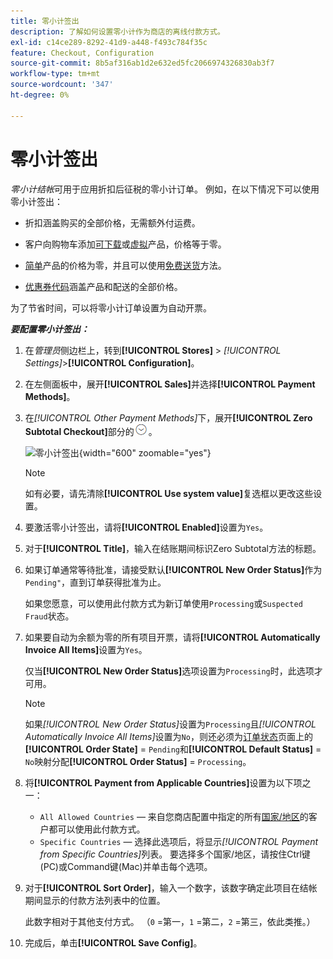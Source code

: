 ```yaml
---
title: 零小计签出
description: 了解如何设置零小计作为商店的离线付款方式。
exl-id: c14ce289-8292-41d9-a448-f493c784f35c
feature: Checkout, Configuration
source-git-commit: 8b5af316ab1d2e632ed5fc2066974326830ab3f7
workflow-type: tm+mt
source-wordcount: '347'
ht-degree: 0%

---
```


# 零小计签出

_零小计结帐_&#x200B;可用于应用折扣后征税的零小计订单。 例如，在以下情况下可以使用零小计签出：

- 折扣涵盖购买的全部价格，无需额外付运费。

- 客户向购物车添加[可下载](../catalog/product-create-downloadable.md)或[虚拟](../catalog/product-create-virtual.md)产品，价格等于零。

- [简单](../catalog/product-create-simple.md)产品的价格为零，并且可以使用[免费送货](shipping-free.md)方法。

- [优惠券代码](../merchandising-promotions/price-rules-cart-coupon.md)涵盖产品和配送的全部价格。

为了节省时间，可以将零小计订单设置为自动开票。

**_要配置零小计签出：_**

1. 在&#x200B;_管理员_&#x200B;侧边栏上，转到&#x200B;**[!UICONTROL Stores]** > _[!UICONTROL Settings]_>**[!UICONTROL Configuration]**。

1. 在左侧面板中，展开&#x200B;**[!UICONTROL Sales]**&#x200B;并选择&#x200B;**[!UICONTROL Payment Methods]**。

1. 在&#x200B;_[!UICONTROL Other Payment Methods]_&#x200B;下，展开&#x200B;**[!UICONTROL Zero Subtotal Checkout]**&#x200B;部分的![扩展选择器](../assets/icon-display-expand.png)。

   ![零小计签出](../configuration-reference/sales/assets/payment-methods-zero-subtotal-checkout.png){width="600" zoomable="yes"}

   >[!NOTE]
   >
   >如有必要，请先清除&#x200B;**[!UICONTROL Use system value]**&#x200B;复选框以更改这些设置。

1. 要激活零小计签出，请将&#x200B;**[!UICONTROL Enabled]**&#x200B;设置为`Yes`。

1. 对于&#x200B;**[!UICONTROL Title]**，输入在结账期间标识Zero Subtotal方法的标题。

1. 如果订单通常等待批准，请接受默认&#x200B;**[!UICONTROL New Order Status]**&#x200B;作为`Pending"`，直到订单获得批准为止。

   如果您愿意，可以使用此付款方式为新订单使用`Processing`或`Suspected Fraud`状态。

1. 如果要自动为余额为零的所有项目开票，请将&#x200B;**[!UICONTROL Automatically Invoice All Items]**&#x200B;设置为`Yes`。

   仅当&#x200B;**[!UICONTROL New Order Status]**&#x200B;选项设置为`Processing`时，此选项才可用。

   >[!NOTE]
   >
   >如果&#x200B;_[!UICONTROL New Order Status]_&#x200B;设置为`Processing`且&#x200B;_[!UICONTROL Automatically Invoice All Items]_&#x200B;设置为`No`，则还必须为[订单状态](order-status.md#custom-order-status)页面上的&#x200B;**[!UICONTROL Order State]** = `Pending`和&#x200B;**[!UICONTROL Default Status]** = `No`映射分配&#x200B;**[!UICONTROL Order Status]** = `Processing`。

1. 将&#x200B;**[!UICONTROL Payment from Applicable Countries]**&#x200B;设置为以下项之一：

   - `All Allowed Countries` — 来自您商店配置中指定的所有[国家/地区](../getting-started/store-details.md#country-options)的客户都可以使用此付款方式。
   - `Specific Countries` — 选择此选项后，将显示&#x200B;_[!UICONTROL Payment from Specific Countries]_&#x200B;列表。 要选择多个国家/地区，请按住Ctrl键(PC)或Command键(Mac)并单击每个选项。

1. 对于&#x200B;**[!UICONTROL Sort Order]**，输入一个数字，该数字确定此项目在结帐期间显示的付款方法列表中的位置。

   此数字相对于其他支付方式。 （`0` =第一，`1` =第二，`2` =第三，依此类推。）

1. 完成后，单击&#x200B;**[!UICONTROL Save Config]**。
